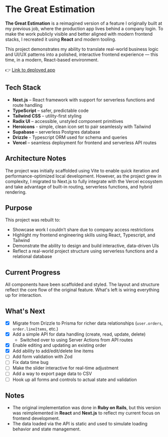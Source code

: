 # The Great Estimation

**The Great Estimation** is a reimagined version of a feature I originally built at my previous job, where the production app lives behind a company login. To make the work publicly visible and better aligned with modern frontend stacks, I recreated it using **React** and modern tooling.

This project demonstrates my ability to translate real-world business logic and UI/UX patterns into a polished, interactive frontend experience — this time, in a modern, React-based environment.

👉 [Link to deployed app](https://the-great-estimation.vercel.app/)

## Tech Stack

- **Next.js** – React framework with support for serverless functions and route handling
- **TypeScript** – safer, predictable code
- **Tailwind CSS** – utility-first styling
- **Radix UI** – accessible, unstyled component primitives
- **Heroicons** - simple, clean icon set to pair seamlessly with Tailwind
- **Supabase** – serverless Postgres database
- **Drizzle** - Typescript ORM used for schema and queries
- **Vercel** – seamless deployment for frontend and serverless API routes

## Architecture Notes

The project was initially scaffolded using Vite to enable quick iteration and performance-optimized local development. However, as the project grew in complexity, I migrated to Next.js to fully integrate with the Vercel ecosystem and take advantage of built-in routing, serverless functions, and hybrid rendering.

## Purpose

This project was rebuilt to:

- Showcase work I couldn’t share due to company access restrictions
- Highlight my frontend engineering skills using React, Typescript, and Tailwind
- Demonstrate the ability to design and build interactive, data-driven UIs
- Reflect a real-world project structure using serverless functions and a relational database

## Current Progress

All components have been scaffolded and styled. The layout and structure reflect the core flow of the original feature. What's left is wiring everything up for interaction.

## What's Next

- [x] Migrate from Drizzle to Prisma for richer data relationships (`user.orders`, `order.lineItems`, etc.)
- [x] Add a simple API for data handling (create, read, update, delete)
  - Switched over to using Server Actions from API routes
- [x] Enable editing and updating an existing order
- [x] Add ability to add/edit/delete line items
- [ ] Add form validation with Zod
- [ ] Fix data time bug
- [ ] Make the slider interactive for real-time adjustment
- [ ] Add a way to export page data to CSV
- [ ] Hook up all forms and controls to actual state and validation

## Notes

- The original implementation was done in **Ruby on Rails**, but this version was reimplemented in **React** and **Next.js** to reflect my current focus on frontend development.
- The data loaded via the API is static and used to simulate loading behavior and state management.

